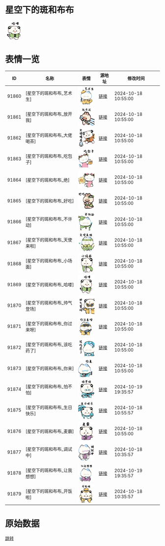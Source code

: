 # 星空下的斑和布布

<img src="./cover.png" height="60" alt="cover" />

# 表情一览

|ID|名称|表情|源地址|修改时间|
|----|----|----|----|----|
|91860|[星空下的斑和布布_艺术生]|<img src="./pic/091860_%5B星空下的斑和布布_艺术生%5D.png" height="60" alt="艺术生"/>|[链接](https://i0.hdslb.com/bfs/garb/b935bc76c3221080ae9a260e4ba604d661c22ead.png)|2024-10-18 10:55:00|
|91861|[星空下的斑和布布_放开我]|<img src="./pic/091861_%5B星空下的斑和布布_放开我%5D.png" height="60" alt="放开我"/>|[链接](https://i0.hdslb.com/bfs/garb/90c7f0a13585c99a7b4fe9f7e5925389128e83ba.png)|2024-10-18 10:55:00|
|91862|[星空下的斑和布布_大佬喝茶]|<img src="./pic/091862_%5B星空下的斑和布布_大佬喝茶%5D.png" height="60" alt="大佬喝茶"/>|[链接](https://i0.hdslb.com/bfs/garb/2e83d1a649a4bc5f0ce31f08554e2144ba7c8022.png)|2024-10-18 10:55:00|
|91863|[星空下的斑和布布_吃包子]|<img src="./pic/091863_%5B星空下的斑和布布_吃包子%5D.png" height="60" alt="吃包子"/>|[链接](https://i0.hdslb.com/bfs/garb/c55339507bebc5705d9eda2573ff25c24486f8ce.png)|2024-10-18 10:55:00|
|91864|[星空下的斑和布布_绝]|<img src="./pic/091864_%5B星空下的斑和布布_绝%5D.png" height="60" alt="绝"/>|[链接](https://i0.hdslb.com/bfs/garb/18dbce2705cc35a21b65df070620595ad3229d34.png)|2024-10-18 10:55:00|
|91865|[星空下的斑和布布_好吃]|<img src="./pic/091865_%5B星空下的斑和布布_好吃%5D.png" height="60" alt="好吃"/>|[链接](https://i0.hdslb.com/bfs/garb/16bf669cb0826887c726e29ebf52d8298747d11e.png)|2024-10-18 10:55:00|
|91866|[星空下的斑和布布_不许动]|<img src="./pic/091866_%5B星空下的斑和布布_不许动%5D.png" height="60" alt="不许动"/>|[链接](https://i0.hdslb.com/bfs/garb/8c30059fea3d89d0303d97ca1e28a3dc3b4761b2.png)|2024-10-18 10:55:00|
|91867|[星空下的斑和布布_天使来啦]|<img src="./pic/091867_%5B星空下的斑和布布_天使来啦%5D.png" height="60" alt="天使来啦"/>|[链接](https://i0.hdslb.com/bfs/garb/536cea0f135e411cdf063433408f418dd9a76b6c.png)|2024-10-18 10:55:00|
|91868|[星空下的斑和布布_小场面]|<img src="./pic/091868_%5B星空下的斑和布布_小场面%5D.png" height="60" alt="小场面"/>|[链接](https://i0.hdslb.com/bfs/garb/a4eb94c5766a7f709cec3f82343fef7eaee6828e.png)|2024-10-18 10:55:00|
|91869|[星空下的斑和布布_哈喽]|<img src="./pic/091869_%5B星空下的斑和布布_哈喽%5D.png" height="60" alt="哈喽"/>|[链接](https://i0.hdslb.com/bfs/garb/e6d8f5f05d1fbee24a88a878bf46a557820ef178.png)|2024-10-18 10:55:00|
|91870|[星空下的斑和布布_帅气登场]|<img src="./pic/091870_%5B星空下的斑和布布_帅气登场%5D.png" height="60" alt="帅气登场"/>|[链接](https://i0.hdslb.com/bfs/garb/927494aa5cebab7199a8a858cfd82a2601a89e37.png)|2024-10-18 10:55:00|
|91871|[星空下的斑和布布_你过来呀]|<img src="./pic/091871_%5B星空下的斑和布布_你过来呀%5D.png" height="60" alt="你过来呀"/>|[链接](https://i0.hdslb.com/bfs/garb/fdf208510f73b3d52da6f18a475080e050b4996b.png)|2024-10-18 10:55:00|
|91872|[星空下的斑和布布_该吃药了]|<img src="./pic/091872_%5B星空下的斑和布布_该吃药了%5D.png" height="60" alt="该吃药了"/>|[链接](https://i0.hdslb.com/bfs/garb/0b88dc62c59f518aa93b549ec743fe56dd1a1a04.png)|2024-10-18 10:55:00|
|91873|[星空下的斑和布布_你来]|<img src="./pic/091873_%5B星空下的斑和布布_你来%5D.png" height="60" alt="你来"/>|[链接](https://i0.hdslb.com/bfs/garb/66d5e51430d1ba40976dd5e816f4308d9ac1a353.png)|2024-10-18 10:55:00|
|91874|[星空下的斑和布布_怕不怕]|<img src="./pic/091874_%5B星空下的斑和布布_怕不怕%5D.png" height="60" alt="怕不怕"/>|[链接](https://i0.hdslb.com/bfs/garb/d4ce383e9c9d0849366abed023ea62866281a880.png)|2024-10-19 19:35:57|
|91875|[星空下的斑和布布_生日快乐]|<img src="./pic/091875_%5B星空下的斑和布布_生日快乐%5D.png" height="60" alt="生日快乐"/>|[链接](https://i0.hdslb.com/bfs/garb/42bec03eb22b5acd8cb72b7f8e27da98fb86d089.png)|2024-10-18 10:55:57|
|91876|[星空下的斑和布布_麦霸]|<img src="./pic/091876_%5B星空下的斑和布布_麦霸%5D.png" height="60" alt="麦霸"/>|[链接](https://i0.hdslb.com/bfs/garb/4cf8f9eff1d69258612a708bb0735ca0fbb08493.png)|2024-10-18 10:55:00|
|91877|[星空下的斑和布布_调试中]|<img src="./pic/091877_%5B星空下的斑和布布_调试中%5D.png" height="60" alt="调试中"/>|[链接](https://i0.hdslb.com/bfs/garb/dbac8686d9223ec2b6006da0c016cc482ab2c905.png)|2024-10-18 10:35:57|
|91878|[星空下的斑和布布_让我想想]|<img src="./pic/091878_%5B星空下的斑和布布_让我想想%5D.png" height="60" alt="让我想想"/>|[链接](https://i0.hdslb.com/bfs/garb/5997c05f38f888789531e279588da94101eab93c.png)|2024-10-19 19:35:57|
|91879|[星空下的斑和布布_开饭啦]|<img src="./pic/091879_%5B星空下的斑和布布_开饭啦%5D.png" height="60" alt="开饭啦"/>|[链接](https://i0.hdslb.com/bfs/garb/0a0935c0e2521dba393b0b8940aac98844237bae.png)|2024-10-18 10:35:57|

# 原始数据

[跳转](./raw.json)

